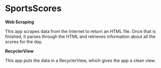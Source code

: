 # SportsScores
**Web Scraping**

This app scrapes data from the Internet to return an HTML file. Once that is finished, it parses through the HTML and retrieves information about all the scores for the day.

**RecyclerView**

This app puts the data in a RecyclerView, which gives the app a clean view.
